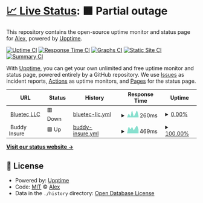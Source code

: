 # [📈 Live Status](https://alex-bluetec.github.io/upptime-test): <!--live status--> **🟧 Partial outage**

This repository contains the open-source uptime monitor and status page for [Alex](https://alex-bluetec.github.io/upptime-test), powered by [Upptime](https://github.com/upptime/upptime).

[![Uptime CI](https://github.com/alex-bluetec/upptime-test/workflows/Uptime%20CI/badge.svg)](https://github.com/alex-bluetec/upptime-test/actions?query=workflow%3A%22Uptime+CI%22)
[![Response Time CI](https://github.com/alex-bluetec/upptime-test/workflows/Response%20Time%20CI/badge.svg)](https://github.com/alex-bluetec/upptime-test/actions?query=workflow%3A%22Response+Time+CI%22)
[![Graphs CI](https://github.com/alex-bluetec/upptime-test/workflows/Graphs%20CI/badge.svg)](https://github.com/alex-bluetec/upptime-test/actions?query=workflow%3A%22Graphs+CI%22)
[![Static Site CI](https://github.com/alex-bluetec/upptime-test/workflows/Static%20Site%20CI/badge.svg)](https://github.com/alex-bluetec/upptime-test/actions?query=workflow%3A%22Static+Site+CI%22)
[![Summary CI](https://github.com/alex-bluetec/upptime-test/workflows/Summary%20CI/badge.svg)](https://github.com/alex-bluetec/upptime-test/actions?query=workflow%3A%22Summary+CI%22)

With [Upptime](https://upptime.js.org), you can get your own unlimited and free uptime monitor and status page, powered entirely by a GitHub repository. We use [Issues](https://github.com/alex-bluetec/upptime-test/issues) as incident reports, [Actions](https://github.com/alex-bluetec/upptime-test/actions) as uptime monitors, and [Pages](https://alex-bluetec.github.io/upptime-test) for the status page.

<!--start: status pages-->
<!-- This summary is generated by Upptime (https://github.com/upptime/upptime) -->
<!-- Do not edit this manually, your changes will be overwritten -->
<!-- prettier-ignore -->
| URL | Status | History | Response Time | Uptime |
| --- | ------ | ------- | ------------- | ------ |
| <img alt="" src="https://www.bluetecllc.com/favicon.ico" height="13"> [Bluetec LLC](https://www.bluetecllc.com) | 🟥 Down | [bluetec-llc.yml](https://github.com/alex-bluetec/upptime-test/commits/HEAD/history/bluetec-llc.yml) | <details><summary><img alt="Response time graph" src="./graphs/bluetec-llc/response-time-week.png" height="20"> 260ms</summary><br><a href="https://alex-bluetec.github.io/upptime-test/history/bluetec-llc"><img alt="Response time 244" src="https://img.shields.io/endpoint?url=https%3A%2F%2Fraw.githubusercontent.com%2Falex-bluetec%2Fupptime-test%2FHEAD%2Fapi%2Fbluetec-llc%2Fresponse-time.json"></a><br><a href="https://alex-bluetec.github.io/upptime-test/history/bluetec-llc"><img alt="24-hour response time 92" src="https://img.shields.io/endpoint?url=https%3A%2F%2Fraw.githubusercontent.com%2Falex-bluetec%2Fupptime-test%2FHEAD%2Fapi%2Fbluetec-llc%2Fresponse-time-day.json"></a><br><a href="https://alex-bluetec.github.io/upptime-test/history/bluetec-llc"><img alt="7-day response time 260" src="https://img.shields.io/endpoint?url=https%3A%2F%2Fraw.githubusercontent.com%2Falex-bluetec%2Fupptime-test%2FHEAD%2Fapi%2Fbluetec-llc%2Fresponse-time-week.json"></a><br><a href="https://alex-bluetec.github.io/upptime-test/history/bluetec-llc"><img alt="30-day response time 235" src="https://img.shields.io/endpoint?url=https%3A%2F%2Fraw.githubusercontent.com%2Falex-bluetec%2Fupptime-test%2FHEAD%2Fapi%2Fbluetec-llc%2Fresponse-time-month.json"></a><br><a href="https://alex-bluetec.github.io/upptime-test/history/bluetec-llc"><img alt="1-year response time 247" src="https://img.shields.io/endpoint?url=https%3A%2F%2Fraw.githubusercontent.com%2Falex-bluetec%2Fupptime-test%2FHEAD%2Fapi%2Fbluetec-llc%2Fresponse-time-year.json"></a></details> | <details><summary><a href="https://alex-bluetec.github.io/upptime-test/history/bluetec-llc">0.00%</a></summary><a href="https://alex-bluetec.github.io/upptime-test/history/bluetec-llc"><img alt="All-time uptime 17.70%" src="https://img.shields.io/endpoint?url=https%3A%2F%2Fraw.githubusercontent.com%2Falex-bluetec%2Fupptime-test%2FHEAD%2Fapi%2Fbluetec-llc%2Fuptime.json"></a><br><a href="https://alex-bluetec.github.io/upptime-test/history/bluetec-llc"><img alt="24-hour uptime 0.00%" src="https://img.shields.io/endpoint?url=https%3A%2F%2Fraw.githubusercontent.com%2Falex-bluetec%2Fupptime-test%2FHEAD%2Fapi%2Fbluetec-llc%2Fuptime-day.json"></a><br><a href="https://alex-bluetec.github.io/upptime-test/history/bluetec-llc"><img alt="7-day uptime 0.00%" src="https://img.shields.io/endpoint?url=https%3A%2F%2Fraw.githubusercontent.com%2Falex-bluetec%2Fupptime-test%2FHEAD%2Fapi%2Fbluetec-llc%2Fuptime-week.json"></a><br><a href="https://alex-bluetec.github.io/upptime-test/history/bluetec-llc"><img alt="30-day uptime 0.00%" src="https://img.shields.io/endpoint?url=https%3A%2F%2Fraw.githubusercontent.com%2Falex-bluetec%2Fupptime-test%2FHEAD%2Fapi%2Fbluetec-llc%2Fuptime-month.json"></a><br><a href="https://alex-bluetec.github.io/upptime-test/history/bluetec-llc"><img alt="1-year uptime 0.00%" src="https://img.shields.io/endpoint?url=https%3A%2F%2Fraw.githubusercontent.com%2Falex-bluetec%2Fupptime-test%2FHEAD%2Fapi%2Fbluetec-llc%2Fuptime-year.json"></a></details>
| <img alt="" src="https://www.buddy.insure/favicon.ico" height="13"> Buddy Insure | 🟩 Up | [buddy-insure.yml](https://github.com/alex-bluetec/upptime-test/commits/HEAD/history/buddy-insure.yml) | <details><summary><img alt="Response time graph" src="./graphs/buddy-insure/response-time-week.png" height="20"> 469ms</summary><br><a href="https://alex-bluetec.github.io/upptime-test/history/buddy-insure"><img alt="Response time 593" src="https://img.shields.io/endpoint?url=https%3A%2F%2Fraw.githubusercontent.com%2Falex-bluetec%2Fupptime-test%2FHEAD%2Fapi%2Fbuddy-insure%2Fresponse-time.json"></a><br><a href="https://alex-bluetec.github.io/upptime-test/history/buddy-insure"><img alt="24-hour response time 315" src="https://img.shields.io/endpoint?url=https%3A%2F%2Fraw.githubusercontent.com%2Falex-bluetec%2Fupptime-test%2FHEAD%2Fapi%2Fbuddy-insure%2Fresponse-time-day.json"></a><br><a href="https://alex-bluetec.github.io/upptime-test/history/buddy-insure"><img alt="7-day response time 469" src="https://img.shields.io/endpoint?url=https%3A%2F%2Fraw.githubusercontent.com%2Falex-bluetec%2Fupptime-test%2FHEAD%2Fapi%2Fbuddy-insure%2Fresponse-time-week.json"></a><br><a href="https://alex-bluetec.github.io/upptime-test/history/buddy-insure"><img alt="30-day response time 721" src="https://img.shields.io/endpoint?url=https%3A%2F%2Fraw.githubusercontent.com%2Falex-bluetec%2Fupptime-test%2FHEAD%2Fapi%2Fbuddy-insure%2Fresponse-time-month.json"></a><br><a href="https://alex-bluetec.github.io/upptime-test/history/buddy-insure"><img alt="1-year response time 600" src="https://img.shields.io/endpoint?url=https%3A%2F%2Fraw.githubusercontent.com%2Falex-bluetec%2Fupptime-test%2FHEAD%2Fapi%2Fbuddy-insure%2Fresponse-time-year.json"></a></details> | <details><summary><a href="https://alex-bluetec.github.io/upptime-test/history/buddy-insure">100.00%</a></summary><a href="https://alex-bluetec.github.io/upptime-test/history/buddy-insure"><img alt="All-time uptime 100.00%" src="https://img.shields.io/endpoint?url=https%3A%2F%2Fraw.githubusercontent.com%2Falex-bluetec%2Fupptime-test%2FHEAD%2Fapi%2Fbuddy-insure%2Fuptime.json"></a><br><a href="https://alex-bluetec.github.io/upptime-test/history/buddy-insure"><img alt="24-hour uptime 100.00%" src="https://img.shields.io/endpoint?url=https%3A%2F%2Fraw.githubusercontent.com%2Falex-bluetec%2Fupptime-test%2FHEAD%2Fapi%2Fbuddy-insure%2Fuptime-day.json"></a><br><a href="https://alex-bluetec.github.io/upptime-test/history/buddy-insure"><img alt="7-day uptime 100.00%" src="https://img.shields.io/endpoint?url=https%3A%2F%2Fraw.githubusercontent.com%2Falex-bluetec%2Fupptime-test%2FHEAD%2Fapi%2Fbuddy-insure%2Fuptime-week.json"></a><br><a href="https://alex-bluetec.github.io/upptime-test/history/buddy-insure"><img alt="30-day uptime 100.00%" src="https://img.shields.io/endpoint?url=https%3A%2F%2Fraw.githubusercontent.com%2Falex-bluetec%2Fupptime-test%2FHEAD%2Fapi%2Fbuddy-insure%2Fuptime-month.json"></a><br><a href="https://alex-bluetec.github.io/upptime-test/history/buddy-insure"><img alt="1-year uptime 100.00%" src="https://img.shields.io/endpoint?url=https%3A%2F%2Fraw.githubusercontent.com%2Falex-bluetec%2Fupptime-test%2FHEAD%2Fapi%2Fbuddy-insure%2Fuptime-year.json"></a></details>

<!--end: status pages-->

[**Visit our status website →**](https://alex-bluetec.github.io/upptime-test)

## 📄 License

- Powered by: [Upptime](https://github.com/upptime/upptime)
- Code: [MIT](./LICENSE) © [Alex](https://alex-bluetec.github.io/upptime-test)
- Data in the `./history` directory: [Open Database License](https://opendatacommons.org/licenses/odbl/1-0/)
